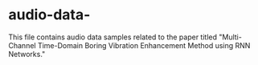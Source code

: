 # audio-data-
This file contains audio data samples related to the paper titled "Multi-Channel Time-Domain Boring Vibration Enhancement Method using RNN Networks."
